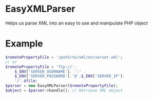 # EasyXMLParser
Helps us parse XML into an easy to use and manipulate PHP object

# Example
```php
$remotePropertyFile = '/path/to/xml/on/server.xml';
// or
$remotePropertyFile = 'ftp://'.
    $_ENV['SERVER_USERNAME']. ':' . 
    $_ENV['SERVER_PASSWORD'].'@'.$_ENV['SERVER_IP'].
    '/'.$file;
$parser = new EasyXMLParser($remotePropertyFile);
$object = $parser->handle(); // Retrieve XML object
```
